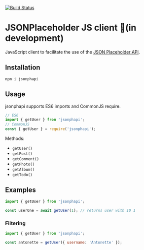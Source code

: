 [![Build Status](https://travis-ci.com/Ey-Jay/jsonplaceholderapi-js.svg)](https://travis-ci.com/Ey-Jay/jsonplaceholderapi-js)

# JSONPlaceholder JS client 🚧(in development)

JavaScript client to facilitate the use of the [JSON Placeholder API](https://jsonplaceholder.typicode.com).

## Installation

`npm i jsonphapi`

## Usage

jsonphapi supports ES6 imports and CommonJS require.

```js
// ES6
import { getUser } from 'jsonphapi';
// CommonJS
const { getUser } = require('jsonphapi');
```

Methods:

- `getUser()`
- `getPost()`
- `getComment()`
- `getPhoto()`
- `getAlbum()`
- `getTodo()`

## Examples

```js
import { getUser } from 'jsonphapi';

const userOne = await getUser(1); // returns user with ID 1
```

### Filtering

```js
import { getUser } from 'jsonphapi';

const antonette = getUser({ username: 'Antonette' });
```
